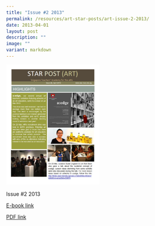 ```yaml
---
title: "Issue #2 2013"
permalink: /resources/art-star-posts/art-issue-2-2013/
date: 2013-04-01
layout: post
description: ""
image: ""
variant: markdown
---
```

<img src="/images/fhs.png" style="width:50%">
		 
Issue #2 2013

[E-book link](https://issuu.com/moe_star/docs/2013_star-post_2)

[PDF link](https://academyofsingaporeteachers.moe.edu.sg/docs/librariesprovider4/default-document-library/018ebab61_u4358.pdf?sfvrsn=6fc175d7_0)